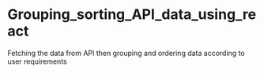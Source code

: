 # Grouping_sorting_API_data_using_react
Fetching the data from API then grouping and ordering data according to user requirements
